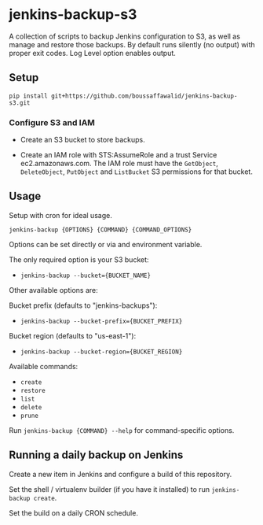 # jenkins-backup-s3

A collection of scripts to backup Jenkins configuration to S3, as well as manage and restore those backups. By default
runs silently (no output) with proper exit codes. Log Level option enables output.

## Setup

`pip install git+https://github.com/boussaffawalid/jenkins-backup-s3.git`

### Configure S3 and IAM

- Create an S3 bucket to store backups.

- Create an IAM role with STS:AssumeRole and a trust Service ec2.amazonaws.com.  The IAM role must have the `GetObject`, `DeleteObject`, `PutObject` and `ListBucket` S3 permissions for that bucket.

## Usage

Setup with cron for ideal usage.

`jenkins-backup {OPTIONS} {COMMAND} {COMMAND_OPTIONS}`

Options can be set directly or via and environment variable.

The only required option is your S3 bucket:
  - `jenkins-backup --bucket={BUCKET_NAME}`

Other available options are:

Bucket prefix (defaults to "jenkins-backups"):
  - `jenkins-backup --bucket-prefix={BUCKET_PREFIX}`

Bucket region (defaults to "us-east-1"):
  - `jenkins-backup --bucket-region={BUCKET_REGION}`

Available commands:
  - `create`
  - `restore`
  - `list`
  - `delete`
  - `prune`

Run `jenkins-backup {COMMAND} --help` for command-specific options.

## Running a daily backup on Jenkins

Create a new item in Jenkins and configure a build of this repository.

Set the shell / virtualenv builder (if you have it installed) to run `jenkins-backup create`.

Set the build on a daily CRON schedule.
